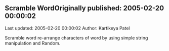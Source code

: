 ## Scramble WordOriginally published: 2005-02-20 00:00:02 
Last updated: 2005-02-20 00:00:02 
Author: Kartikeya Patel 
 
Scramble word re-arrange characters of word by using simple string manipulation and Random.